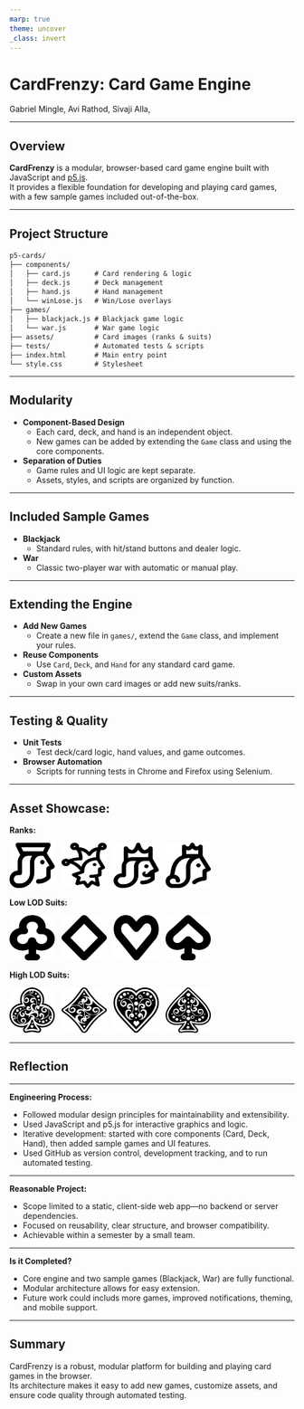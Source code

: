 ```yaml
---
marp: true
theme: uncover
_class: invert
---
```


# CardFrenzy: Card Game Engine

Gabriel Mingle, Avi Rathod, Sivaji Alla, 

---

## Overview

**CardFrenzy** is a modular, browser-based card game engine built with JavaScript and [p5.js](https://p5js.org/).  
It provides a flexible foundation for developing and playing card games, with a few sample games included out-of-the-box.

---

## Project Structure

```
p5-cards/
├── components/
│   ├── card.js      # Card rendering & logic
│   ├── deck.js      # Deck management
│   ├── hand.js      # Hand management
│   └── winLose.js   # Win/Lose overlays
├── games/
│   ├── blackjack.js # Blackjack game logic
│   └── war.js       # War game logic
├── assets/          # Card images (ranks & suits)
├── tests/           # Automated tests & scripts
├── index.html       # Main entry point
└── style.css        # Stylesheet
```

---

## Modularity

- **Component-Based Design**  
  - Each card, deck, and hand is an independent object.
  - New games can be added by extending the `Game` class and using the core components.
- **Separation of Duties**  
  - Game rules and UI logic are kept separate.
  - Assets, styles, and scripts are organized by function.

---

## Included Sample Games

- **Blackjack**  
  - Standard rules, with hit/stand buttons and dealer logic.
- **War**  
  - Classic two-player war with automatic or manual play.

---

## Extending the Engine

- **Add New Games**  
  - Create a new file in `games/`, extend the `Game` class, and implement your rules.
- **Reuse Components**  
  - Use `Card`, `Deck`, and `Hand` for any standard card game.
- **Custom Assets**  
  - Swap in your own card images or add new suits/ranks.

---

## Testing & Quality

- **Unit Tests**  
  - Test deck/card logic, hand values, and game outcomes.
- **Browser Automation**  
  - Scripts for running tests in Chrome and Firefox using Selenium.

---
## Asset Showcase:
**Ranks:**

<p align="left">
  <img src="p5-cards/assets/rank/jack.png" alt="Jack" width="80" height="80" style="margin-right: 8px;" />
  <img src="p5-cards/assets/rank/joker.png" alt="Joker" width="80" height="80" style="margin-right: 8px;" />
  <img src="p5-cards/assets/rank/king.png" alt="King" width="80" height="80" style="margin-right: 8px;" />
  <img src="p5-cards/assets/rank/queen.png" alt="Queen" width="80" height="80" style="margin-right: 8px;" />
</p>

**Low LOD Suits:**

<p align="left">
  <img src="p5-cards/assets/suits/club.png" alt="Club" width="80" height="80" style="margin-right: 8px;" />
  <img src="p5-cards/assets/suits/diamond.png" alt="Diamond" width="80" height="80" style="margin-right: 8px;" />
  <img src="p5-cards/assets/suits/heart.png" alt="Heart" width="80" height="80" style="margin-right: 8px;" />
  <img src="p5-cards/assets/suits/spade.png" alt="Spade" width="80" height="80" style="margin-right: 8px;" />
</p>

**High LOD Suits:**

<p align="left">
  <img src="p5-cards/assets/suits/club_detail.png" alt="Detailed Club" width="80" height="80" style="margin-right: 8px;" />
  <img src="p5-cards/assets/suits/diamond_detail.png" alt="Detailed Diamond" width="80" height="80" style="margin-right: 8px;" />
  <img src="p5-cards/assets/suits/heart_detail.png" alt="Detailed Heart" width="80" height="80" style="margin-right: 8px;" />
  <img src="p5-cards/assets/suits/spade_detail.png" alt="Detailed Spade" width="80" height="80" style="margin-right: 8px;" />
</p>

---
## Reflection
---

**Engineering Process:**  
- Followed modular design principles for maintainability and extensibility.
- Used JavaScript and p5.js for interactive graphics and logic.
- Iterative development: started with core components (Card, Deck, Hand), then added sample games and UI features.
- Used GitHub as version control, development tracking, and to run automated testing.

---

**Reasonable Project:**  
- Scope limited to a static, client-side web app—no backend or server dependencies.
- Focused on reusability, clear structure, and browser compatibility.
- Achievable within a semester by a small team.

---

**Is it Completed?**  
- Core engine and two sample games (Blackjack, War) are fully functional.
- Modular architecture allows for easy extension.
- Future work could includs more games, improved notifications, theming, and mobile support.

---
## Summary

CardFrenzy is a robust, modular platform for building and playing card games in the browser.  
Its architecture makes it easy to add new games, customize assets, and ensure code quality through automated testing.